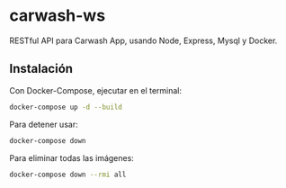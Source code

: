 # carwash-ws
RESTful API para Carwash App, usando Node, Express, Mysql y Docker.

## Instalación
Con Docker-Compose, ejecutar en el terminal:
```bash
docker-compose up -d --build
```
Para detener usar:
```bash
docker-compose down
```
Para eliminar todas las imágenes:
```bash
docker-compose down --rmi all
```
